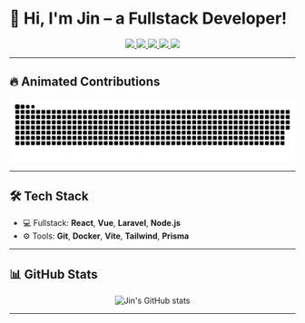 # 👋 Hi, I'm Jin – a Fullstack Developer!

<p align="center">
  <a href="https://x.com/jinnncodes">
    <img src="https://img.shields.io/badge/Twitter-@jinnncodes-1DA1F2?style=for-the-badge&logo=twitter&logoColor=white" />
  </a>
  <a href="https://facebook.com/jinnncodess">
    <img src="https://img.shields.io/badge/Facebook-1877F2?style=for-the-badge&logo=facebook&logoColor=white" />
  </a>
  <a href="https://instagram.com/jinnncodess">
    <img src="https://img.shields.io/badge/Instagram-E4405F?style=for-the-badge&logo=instagram&logoColor=white" />
  </a>
  <a href="https://linkedin.com/in/jinnncodes">
    <img src="https://img.shields.io/badge/LinkedIn-0077B5?style=for-the-badge&logo=linkedin&logoColor=white" />
  </a>
  <a href="https://youtube.com/@jinnncodes">
    <img src="https://img.shields.io/badge/YouTube-FF0000?style=for-the-badge&logo=youtube&logoColor=white" />
  </a>
</p>

---

## 🔥 Animated Contributions

<p align="center">
  <img src="https://raw.githubusercontent.com/jinnncodes/jinnncodes/output/github-snake-dark.svg" alt="GitHub contribution snake animation" />
</p>

---

## 🛠️ Tech Stack

- 💻 Fullstack: **React**, **Vue**, **Laravel**, **Node.js**
- ⚙️ Tools: **Git**, **Docker**, **Vite**, **Tailwind**, **Prisma**

---

## 📊 GitHub Stats

<p align="center">
  <img src="https://github-readme-stats.vercel.app/api?username=jinnncodes&show_icons=true&theme=tokyonight" alt="Jin's GitHub stats" />
</p>

---
